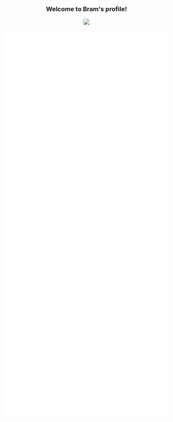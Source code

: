<h3 align="center">
  Welcome to Bram's profile!
</h3>

<!-- Typing SVG by DenverCoder1 - https://github.com/DenverCoder1/readme-typing-svg -->
<p align="center">
  <a href="https://github.com/DenverCoder1/readme-typing-svg"><img src="https://readme-typing-svg.herokuapp.com/?lines=Always+learning+new+things!;+Currently+learning+Rust!&center=true&width=550&height=45"></a>
</p>

<!-- Metrics SVG by lowlighter - https://github.com/lowlighter/metrics -->
<p align="center">
  <a href="https://github.com/lowlighter/metrics"><img src="https://github.com/BrammyS/BrammyS/blob/main/github-metrics.svg"></a>
</p>
